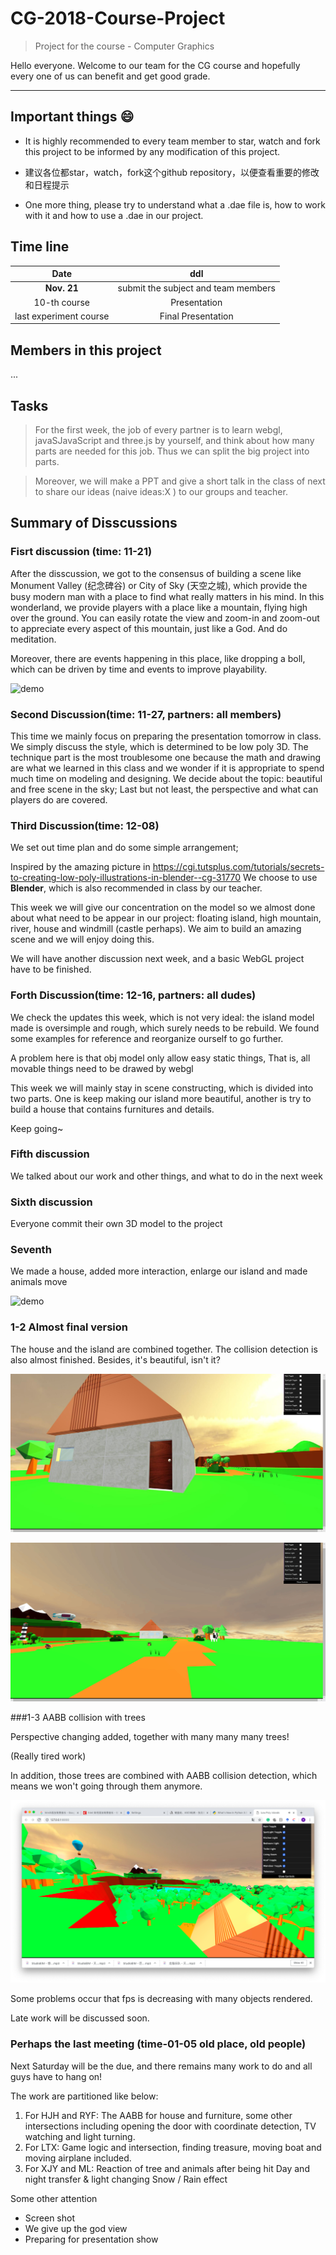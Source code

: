 # CG-2018-Course-Project

> Project for the course - Computer Graphics

Hello everyone. Welcome to our team for the CG course and hopefully every one of us can benefit and get good grade.

---

## Important things :smile:

- It is highly recommended to every team member to star, watch and fork this project to be informed by any modification of this project.

- 建议各位都star，watch，fork这个github repository，以便查看重要的修改和日程提示

- One more thing, please try to understand what a .dae file is, how to work with it and how to use a .dae in our project.

## Time line 

|          Date          |                 ddl                 |
| :--------------------: | :---------------------------------: |
|      **Nov. 21**       | submit the subject and team members |
|      10-th course      |            Presentation             |
| last experiment course |         Final Presentation          |

## Members in this project

...

## Tasks

> For the first week, the job of every partner is to learn webgl, javaSJavaScript and three.js by yourself, and think about how many parts are needed for this job. Thus we can split the big project into parts.

> Moreover, we will make a PPT and give a short talk in the class of next to share our ideas (naive ideas:X ) to our groups and teacher.

## Summary of Disscussions

### Fisrt discussion (time: 11-21)

After the disscussion, we got to the consensus of building a scene like Monument Valley (纪念碑谷) or City of Sky (天空之城), which provide the busy modern man with a place to find what really matters in his mind. In this wonderland, we provide players with a place like a mountain, flying high over the ground. You can easily rotate the view and zoom-in and zoom-out to appreciate every aspect of this mountain, just like a God. And do meditation.

Moreover, there are events happening in this place, like dropping a boll, which can be driven by time and events to improve playability. 

![demo](https://github.com/ryf1123/CG-2018-Course-Project/raw/master/fig/对标工程.png)



### Second Discussion(time: 11-27, partners: all members)

This time we mainly focus on preparing the presentation tomorrow in class. We simply discuss the style, which is determined to be low poly 3D. The technique part is the most troublesome one because the math and drawing are what we learned in this class and we wonder if it is appropriate to spend much time on modeling and designing. We decide about the topic: beautiful and free scene in the sky; Last but not least, the perspective and what can players do are covered.



### Third Discussion(time: 12-08)

We set out time plan and do some simple arrangement;

Inspired by the amazing picture in https://cgi.tutsplus.com/tutorials/secrets-to-creating-low-poly-illustrations-in-blender--cg-31770 We choose to use **Blender**, which is also recommended in class by our teacher.

This week we will give our concentration on the model so we almost done about what need to be appear in our project: floating island, high mountain, river, house and windmill (castle perhaps). We aim to build an amazing scene and we will enjoy doing this.

We will have another discussion next week, and a basic WebGL project have to be finished.


### Forth Discussion(time: 12-16, partners: all dudes)

We check the updates this week, which is not very ideal: the island model made is oversimple and rough, which surely needs to be rebuild. We found some examples for reference and reorganize ourself to go further.

A problem here is that obj model only allow easy static things, That is, all movable things need to be drawed by webgl

This week we will mainly stay in scene constructing, which is divided into two parts. One is keep making our island more beautiful, another is try to build a house that contains furnitures and details.

Keep going~

### Fifth discussion

We talked about our work and other things, and what to do in the next week

### Sixth discussion

Everyone commit their own 3D model to the project

### Seventh

We made a house, added more interaction, enlarge our island and made animals move 

![demo](https://github.com/ryf1123/CG-2018-Course-Project/raw/master/fig/彩电截图.jpg)

### 1-2 Almost final version

The house and the island are combined together. The collision detection is also almost finished. Besides, it's beautiful, isn't it?

![image-20190102074030160](assets/image-20190102074030160.png)

![image-20190102074036041](assets/image-20190102074036041.png)



###1-3 AABB collision with trees

Perspective changing added, together with many many many trees!

(Really tired work)

In addition, those trees are combined with AABB collision detection, which means we won't going through them anymore.

![image-with_trees](./assets/image-with_trees.png)

Some problems occur that fps is decreasing with many objects rendered.

Late work will be discussed soon.



### Perhaps the last meeting (time-01-05 old place, old people)

Next Saturday will be the due, and there remains many work to do and all guys have to hang on!

The work are partitioned like below:

1. For HJH and RYF:
   The AABB for house and furniture, some other intersections including opening the door with coordinate detection, TV watching and light turning.
2. For LTX:
   Game logic and intersection, finding treasure, moving boat and moving airplane included.
3. For XJY and ML:
   Reaction of tree and animals after being hit
   Day and night transfer & light changing
   Snow / Rain effect

Some other attention

- Screen shot
- We give up the god view
- Preparing for presentation show


